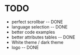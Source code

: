 # TODO

 * perfect scrollbar        -- DONE
 * language selection       -- DONE
 * better code examples
 * better attributes tables -- DONE
 * White theme / dark theme
 * logo                     -- DONE
